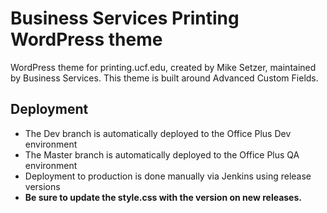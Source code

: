 # Business Services Printing WordPress theme

WordPress theme for printing.ucf.edu, created by Mike Setzer, maintained by Business Services.
This theme is built around Advanced Custom Fields.

## Deployment

- The Dev branch is automatically deployed to the Office Plus Dev environment
- The Master branch is automatically deployed to the Office Plus QA environment
- Deployment to production is done manually via Jenkins using release versions
- **Be sure to update the style.css with the version on new releases.**
